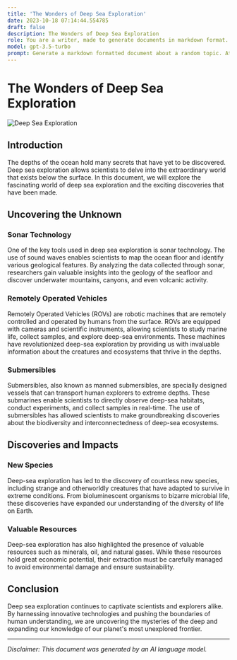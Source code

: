 ```yaml
---
title: 'The Wonders of Deep Sea Exploration'
date: 2023-10-18 07:14:44.554785
draft: false
description: The Wonders of Deep Sea Exploration
role: You are a writer, made to generate documents in markdown format. It is very important that all of the documents you generate are in valid markdown format.
model: gpt-3.5-turbo
prompt: Generate a markdown formatted document about a random topic. At the bottom, include a disclaimer explaining that the document was generated by you. The first line of the document should be the title. Make sure that the entire document is in proper markdown format, using a mix of various tags to make the document visually appealing.
---
```


# The Wonders of Deep Sea Exploration

![Deep Sea Exploration](https://www.example.com/images/deep-sea.jpg)

## Introduction

The depths of the ocean hold many secrets that have yet to be discovered. Deep sea exploration allows scientists to delve into the extraordinary world that exists below the surface. In this document, we will explore the fascinating world of deep sea exploration and the exciting discoveries that have been made.

## Uncovering the Unknown

### Sonar Technology

One of the key tools used in deep sea exploration is sonar technology. The use of sound waves enables scientists to map the ocean floor and identify various geological features. By analyzing the data collected through sonar, researchers gain valuable insights into the geology of the seafloor and discover underwater mountains, canyons, and even volcanic activity.

### Remotely Operated Vehicles

Remotely Operated Vehicles (ROVs) are robotic machines that are remotely controlled and operated by humans from the surface. ROVs are equipped with cameras and scientific instruments, allowing scientists to study marine life, collect samples, and explore deep-sea environments. These machines have revolutionized deep-sea exploration by providing us with invaluable information about the creatures and ecosystems that thrive in the depths.

### Submersibles

Submersibles, also known as manned submersibles, are specially designed vessels that can transport human explorers to extreme depths. These submarines enable scientists to directly observe deep-sea habitats, conduct experiments, and collect samples in real-time. The use of submersibles has allowed scientists to make groundbreaking discoveries about the biodiversity and interconnectedness of deep-sea ecosystems.

## Discoveries and Impacts

### New Species

Deep-sea exploration has led to the discovery of countless new species, including strange and otherworldly creatures that have adapted to survive in extreme conditions. From bioluminescent organisms to bizarre microbial life, these discoveries have expanded our understanding of the diversity of life on Earth.

### Valuable Resources

Deep-sea exploration has also highlighted the presence of valuable resources such as minerals, oil, and natural gases. While these resources hold great economic potential, their extraction must be carefully managed to avoid environmental damage and ensure sustainability.

## Conclusion

Deep sea exploration continues to captivate scientists and explorers alike. By harnessing innovative technologies and pushing the boundaries of human understanding, we are uncovering the mysteries of the deep and expanding our knowledge of our planet's most unexplored frontier.

---

*Disclaimer: This document was generated by an AI language model.*